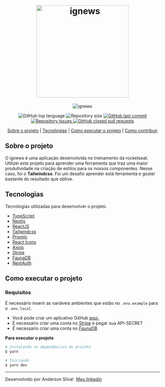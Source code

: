<h1 align="center">
  <img width=300 alt="ignews" src="https://res.cloudinary.com/drsxhihfr/image/upload/v1619467768/images/logo_xakxin.svg" />
</h1>

<p align="center">
  <img alt="ignews" src="https://res.cloudinary.com/drsxhihfr/image/upload/v1619468682/images/project_dtf0l3.png" />
</p>

<p align="center">
  <img alt="GitHub top language" src="https://img.shields.io/github/languages/top/andersonsilva019/treinamento-nextjs-avancado">
  
  <img alt="Repository size" src="https://img.shields.io/github/repo-size/andersonsilva019/treinamento-nextjs-avancado">
  
  <a href="https://github.com/andersonsilva019/blog/commits/master">
    <img alt="GitHub last commit" src="https://img.shields.io/github/last-commit/andersonsilva019/treinamento-nextjs-avancado">
  </a>
  
  <a href="https://github.com/andersonsilva019/blog/issues">
    <img alt="Repository issues" src="https://img.shields.io/github/issues/andersonsilva019/treinamento-nextjs-avancado">
  </a>

   <a href="https://github.com/andersonsilva019/Netflix-clone-study/pulls">
    <img alt="GitHub closed pull requests" src="https://img.shields.io/github/issues-pr-closed/andersonsilva019/treinamento-nextjs-avancado">
  </a>

</p>

<p align="center">
  <a href="#sobre-o-projeto">Sobre o projeto</a>
  |
  <a href="#tecnologias">Tecnologias</a>
  |
  <a href="#como-executar-o-projeto">Como executar o projeto</a>
  |
  <a href="#como-contribuir">Como contribuir</a>
</p>

## Sobre o projeto

O ignews é uma aplicação desenvolvida no treinamento da rocketseat. Utilizei este projeto para aprender uma ferramenta que traz uma maior produtividade na criação de estilos para os nossos componentes. Nesse caso, foi o **Tailwindcss**. Foi um desafio aprender está ferramenta e gostei bastante do resultado que obtive. 

## Tecnologias

Tecnologias utilizadas para desenvolver o projeto.

- [TypeScript](https://www.typescriptlang.org/)
- [Nextjs](https://nextjs.org/)
- [ReactJS](https://reactjs.org/)
- [Tailwindcss](https://tailwindcss.com/)
- [Prismic](https://prismic.io/)
- [React Icons](https://react-icons.netlify.com/#/)
- [Axios](https://github.com/axios/axios)
- [Stripe](https://stripe.com/br)
- [FaunaDB](https://fauna.com/)
- [NextAuth](https://next-auth.js.org/)

## Como executar o projeto

### Requisitos

É necessário inserir as variáveis ambientes que estão no `.env.example` para o `.env.local`.

- Você pode criar um aplicativo GitHub [aqui.](https://docs.github.com/pt/developers/apps/building-github-apps)
- É necessário criar uma conta no [Stripe](https://stripe.com/br) e pegar sua API-SECRET
- É necessário criar uma conta no [FaunaDB](https://fauna.com/)

**Para executar o projeto**

```bash
# Instalando as dependências do projeto
$ yarn

# Iniciando
$ yarn dev
```


---

Desenvolvido por Anderson Silva! &nbsp;[Meu linkedin](https://www.linkedin.com/in/anderson-silva-3a3883188/)
